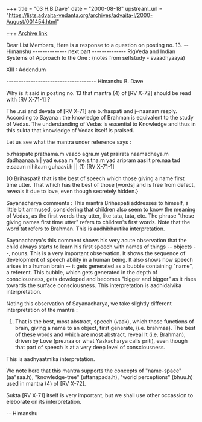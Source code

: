 +++
title = "03 H.B.Dave"
date = "2000-08-18"
upstream_url = "https://lists.advaita-vedanta.org/archives/advaita-l/2000-August/001454.html"

+++
[Archive link](https://lists.advaita-vedanta.org/archives/advaita-l/2000-August/001454.html)

Dear List Members,
Here is a response to a question on posting no. 13.
-- Himanshu
-------------- next part --------------
RigVeda and Indian Systems of Approach to the One :
(notes from selfstudy - svaadhyaaya)

XIII : Addendum

------------------------------------- Himanshu B. Dave

Why is it said in posting no. 13 that mantra (4) of
[RV X-72] should be read with [RV X-71-1] ?

The .r.si and devata of [RV X-71] are b.rhaspati and j~naanam resply.
According to Sayana : the knowledge of Brahman is equivalent to the study of
Vedas. The understanding of Vedas is essential to Knowledge and thus in this
sukta that knowledge of Vedas itself is praised.

Let us see what the mantra under reference says :

b.rhaspate prathama.m vaaco agra.m yat prairata naamadheya.m dadhaanaa.h |
yad e.saa.m "sre.s.tha.m yad aripram aasiit pre.naa tad e.saa.m nihita.m guhaavi.h
|| (1)
[RV X-71-1]

{O Brihaspati! that is the best of speech which those giving a name first
time utter. That which has the best of those [words] and is free from
defect, reveals it due to love, even though secretely hidden.}

Sayanacharya comments : This mantra Brihaspati addresses to himself, a
little bit ammused, considering that children also seem to know the meaning
of Vedas, as the first words they utter, like tata, tata, etc. The phrase
"those giving names first time utter" refers to children's first words. Note
that the word tat refers to Brahman. This is aadhibhautika interpretation.

Sayanacharya's this comment shows his very acute observation that the child
always starts to learn his first speech with names of things -- objects --,
nouns. This is a very important observation. It shows the sequence of
development of speech ability in a human being. It also shows how speech
arises in a human brain -- it gets generated as a bubble containing "name",
a referent. This bubble, which gets generated in the depth of
consciousness, gets developed and becomes "bigger and bigger" as it rises
towards the surface consciousness. This interpretation is aadhidaivika
interpretation.

Noting this observation of Sayanacharya, we take slightly different
interpretation of the mantra :

1. That is the best, most abstract, speech (vaak), which those functions of
   brain, giving a name to an object, first generate, (i.e. brahmaa). The
   best of these words and which are most abstract, reveal It (i.e.
   Brahman), driven by Love (pre.naa or what Yaskacharya calls priti), even
   though that part of speech is at a very deep level of consciousness.

This is aadhyaatmika interpretation.

We note here that this mantra supports the concepts of "name-space"
(aa"saa.h), "knowledge-tree" (uttanapada.h), "world perceptions" (bhuu.h)
used in mantra (4) of [RV X-72].

Sukta [RV X-71] itself is very important, but we shall use other occassion
to eleborate on its interpretation.

-- Himanshu
